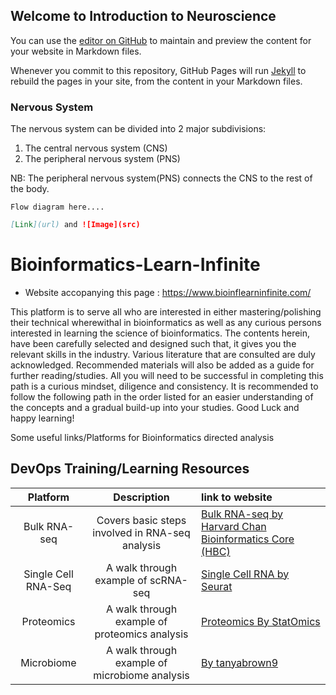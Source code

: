 ## Welcome to Introduction to Neuroscience

You can use the [editor on GitHub](https://github.com/rayotoo/Neuroscience.github.io/edit/gh-pages/index.md) to maintain and preview the content for your website in Markdown files.

Whenever you commit to this repository, GitHub Pages will run [Jekyll](https://jekyllrb.com/) to rebuild the pages in your site, from the content in your Markdown files.

### Nervous System

The nervous system can be divided into 2 major subdivisions:
  1. The central nervous system (CNS)
  2. The peripheral nervous system (PNS)
  
NB: The peripheral nervous system(PNS) connects the CNS to the rest of the body.

```
Flow diagram here....
```

```markdown
[Link](url) and ![Image](src)
```

# Bioinformatics-Learn-Infinite
+ Website accopanying this page  : https://www.bioinflearninfinite.com/

This platform is to serve all who are interested in either mastering/polishing their technical wherewithal in bioinformatics as well as any curious persons interested in learning the science of bioinformatics. The contents herein, have been carefully selected and designed such that, it gives you the relevant skills in the industry. Various literature that are consulted are duly acknowledged. Recommended materials will also be added as a guide for further reading/studies. All you will need to be successful in completing this path is a curious mindset, diligence and consistency. It is recommended to follow the following path in the order listed for an easier understanding of the concepts and a gradual build-up into your studies. Good Luck and happy learning!

Some useful links/Platforms for Bioinformatics directed analysis


## DevOps Training/Learning Resources
| Platform                |               Description                          | link to website                                |
| :----:                  |    :----:                      | :---                                                                          |
| Bulk RNA-seq            |Covers basic steps involved in RNA-seq analysis | [Bulk RNA-seq by Harvard Chan Bioinformatics Core (HBC)](https://www.markdownguide.org/extended-syntax#heading-ids)             |
| Single Cell RNA-Seq     | A walk through example of scRNA-seq      | [Single Cell RNA by Seurat](https://satijalab.org/seurat/articles/pbmc3k_tutorial.html )  |
| Proteomics              | A walk through example of proteomics analysis     | [Proteomics By StatOmics](https://statomics.github.io/PDA21/pda_quantification_preprocessing.html)                      |
| Microbiome              | A walk through example of microbiome analysis     | [By tanyabrown9](https://github.com/tanyabrown9/Resilient_vs_Susceptible_Mcapitata)                      |

